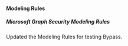 
#### Modeling Rules

##### Microsoft Graph Security Modeling Rules

Updated the Modeling Rules for testing Bypass.
